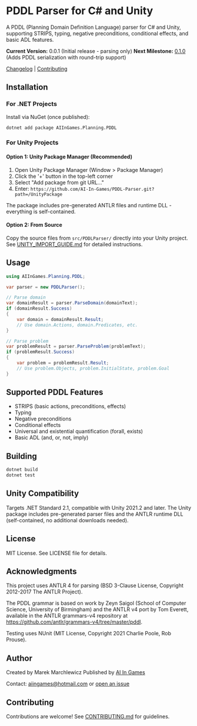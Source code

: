 # PDDL Parser for C# and Unity

A PDDL (Planning Domain Definition Language) parser for C# and Unity, supporting STRIPS, typing, negative preconditions, conditional effects, and basic ADL features.

**Current Version:** 0.0.1 (Initial release - parsing only)
**Next Milestone:** [0.1.0](https://github.com/AI-In-Games/PDDL-Parser/milestone/1) (Adds PDDL serialization with round-trip support)

[Changelog](CHANGELOG.md) | [Contributing](CONTRIBUTING.md)

## Installation

### For .NET Projects

Install via NuGet (once published):

```bash
dotnet add package AIInGames.Planning.PDDL
```

### For Unity Projects

#### Option 1: Unity Package Manager (Recommended)

1. Open Unity Package Manager (Window > Package Manager)
2. Click the '+' button in the top-left corner
3. Select "Add package from git URL..."
4. Enter: `https://github.com/AI-In-Games/PDDL-Parser.git?path=/UnityPackage`

The package includes pre-generated ANTLR files and runtime DLL - everything is self-contained.

#### Option 2: From Source

Copy the source files from `src/PDDLParser/` directly into your Unity project. See [UNITY_IMPORT_GUIDE.md](UNITY_IMPORT_GUIDE.md) for detailed instructions.

## Usage

```csharp
using AIInGames.Planning.PDDL;

var parser = new PDDLParser();

// Parse domain
var domainResult = parser.ParseDomain(domainText);
if (domainResult.Success)
{
    var domain = domainResult.Result;
    // Use domain.Actions, domain.Predicates, etc.
}

// Parse problem
var problemResult = parser.ParseProblem(problemText);
if (problemResult.Success)
{
    var problem = problemResult.Result;
    // Use problem.Objects, problem.InitialState, problem.Goal
}
```

## Supported PDDL Features

- STRIPS (basic actions, preconditions, effects)
- Typing
- Negative preconditions
- Conditional effects
- Universal and existential quantification (forall, exists)
- Basic ADL (and, or, not, imply)

## Building

```bash
dotnet build
dotnet test
```

## Unity Compatibility

Targets .NET Standard 2.1, compatible with Unity 2021.2 and later. The Unity package includes pre-generated parser files and the ANTLR runtime DLL (self-contained, no additional downloads needed).

## License

MIT License. See LICENSE file for details.

## Acknowledgments

This project uses ANTLR 4 for parsing (BSD 3-Clause License, Copyright 2012-2017 The ANTLR Project).

The PDDL grammar is based on work by Zeyn Saigol (School of Computer Science, University of Birmingham) and the ANTLR v4 port by Tom Everett, available in the ANTLR grammars-v4 repository at https://github.com/antlr/grammars-v4/tree/master/pddl.

Testing uses NUnit (MIT License, Copyright 2021 Charlie Poole, Rob Prouse).

## Author

Created by Marek Marchlewicz
Published by [AI In Games](https://aiingames.com)

Contact: aiingames@hotmail.com or [open an issue](https://github.com/AI-In-Games/PDDL-Parser/issues)

## Contributing

Contributions are welcome! See [CONTRIBUTING.md](CONTRIBUTING.md) for guidelines.
